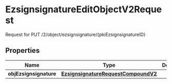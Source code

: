

# EzsignsignatureEditObjectV2Request

Request for PUT /2/object/ezsignsignature/{pkiEzsignsignatureID}

## Properties

| Name | Type | Description | Notes |
|------------ | ------------- | ------------- | -------------|
|**objEzsignsignature** | [**EzsignsignatureRequestCompoundV2**](EzsignsignatureRequestCompoundV2.md) |  |  |



